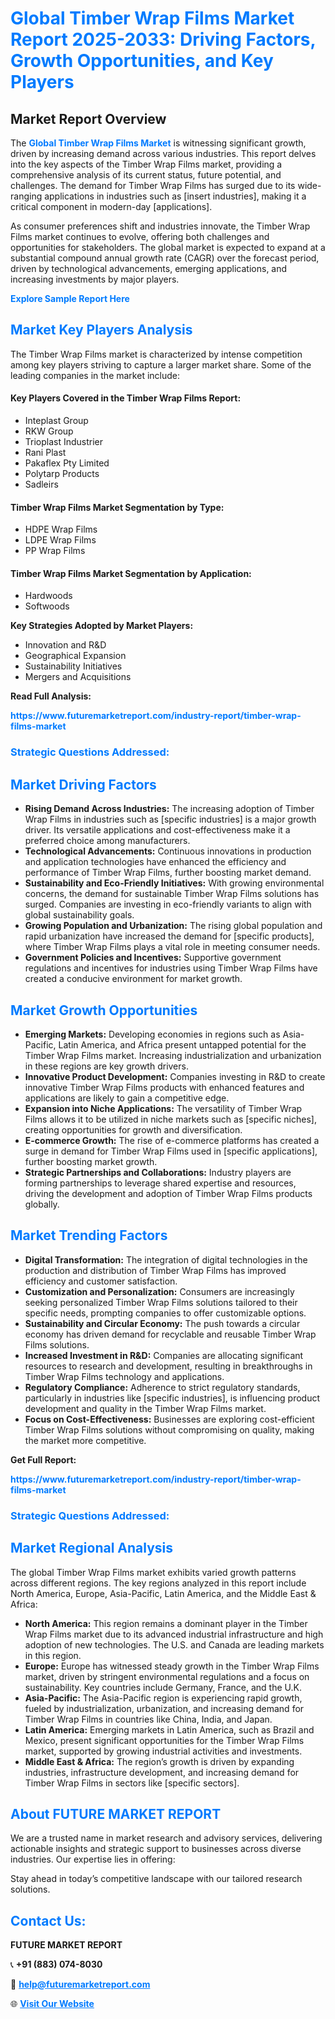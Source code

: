 <h1 style="color: #007BFF;">Global Timber Wrap Films Market Report 2025-2033: Driving Factors, Growth Opportunities, and Key Players</h1>

<section id="overview">
<h2>Market Report Overview</h2>
<p>The <a href="https://www.futuremarketreport.com/industry-report/timber-wrap-films-market" style="color: #007BFF; text-decoration: none;"><strong>Global Timber Wrap Films Market</strong></a> is witnessing significant growth, driven by increasing demand across various industries. This report delves into the key aspects of the Timber Wrap Films market, providing a comprehensive analysis of its current status, future potential, and challenges. The demand for Timber Wrap Films has surged due to its wide-ranging applications in industries such as [insert industries], making it a critical component in modern-day [applications].</p>
<p>As consumer preferences shift and industries innovate, the Timber Wrap Films market continues to evolve, offering both challenges and opportunities for stakeholders. The global market is expected to expand at a substantial compound annual growth rate (CAGR) over the forecast period, driven by technological advancements, emerging applications, and increasing investments by major players.</p>
</section>

<section id="overview">
<p><a href="https://www.futuremarketreport.com/request-sample/reportId=28479" style="color: #007BFF; text-decoration: none;"><strong>Explore Sample Report Here</strong></a></p>
</section>

<section id="key-players">
<h2 style="color: #007BFF;">Market Key Players Analysis</h2>
<p>The Timber Wrap Films market is characterized by intense competition among key players striving to capture a larger market share. Some of the leading companies in the market include:</p>
<h4>Key Players Covered in the Timber Wrap Films Report:</h4>
<ul><li>Inteplast Group</li><li>RKW Group</li><li>Trioplast Industrier</li><li>Rani Plast</li><li>Pakaflex Pty Limited</li><li>Polytarp Products</li><li>Sadleirs</li></ul>
<h4>Timber Wrap Films Market Segmentation by Type:</h4>
<ul><li>HDPE Wrap Films</li><li>LDPE Wrap Films</li><li>PP Wrap Films</li></ul>

<h4>Timber Wrap Films Market Segmentation by Application:</h4>
<ul><li>Hardwoods</li><li>Softwoods</li></ul>
<p><strong>Key Strategies Adopted by Market Players:</strong></p>
<ul>
<li>Innovation and R&D</li>
<li>Geographical Expansion</li>
<li>Sustainability Initiatives</li>
<li>Mergers and Acquisitions</li>
</ul>
</section>

<section>
<p><strong>Read Full Analysis: </strong></p><a href="https://www.futuremarketreport.com/industry-report/timber-wrap-films-market" style="color: #007BFF; text-decoration: none;"><strong>https://www.futuremarketreport.com/industry-report/timber-wrap-films-market</strong></a>
<h3 style="color: #007BFF;">Strategic Questions Addressed:</h3>
</section>

<section id="driving-factors">
<h2 style="color: #007BFF;">Market Driving Factors</h2>
<ul>
<li><strong>Rising Demand Across Industries:</strong> The increasing adoption of Timber Wrap Films in industries such as [specific industries] is a major growth driver. Its versatile applications and cost-effectiveness make it a preferred choice among manufacturers.</li>
<li><strong>Technological Advancements:</strong> Continuous innovations in production and application technologies have enhanced the efficiency and performance of Timber Wrap Films, further boosting market demand.</li>
<li><strong>Sustainability and Eco-Friendly Initiatives:</strong> With growing environmental concerns, the demand for sustainable Timber Wrap Films solutions has surged. Companies are investing in eco-friendly variants to align with global sustainability goals.</li>
<li><strong>Growing Population and Urbanization:</strong> The rising global population and rapid urbanization have increased the demand for [specific products], where Timber Wrap Films plays a vital role in meeting consumer needs.</li>
<li><strong>Government Policies and Incentives:</strong> Supportive government regulations and incentives for industries using Timber Wrap Films have created a conducive environment for market growth.</li>
</ul>
</section>

<section id="growth-opportunities">
<h2 style="color: #007BFF;">Market Growth Opportunities</h2>
<ul>
<li><strong>Emerging Markets:</strong> Developing economies in regions such as Asia-Pacific, Latin America, and Africa present untapped potential for the Timber Wrap Films market. Increasing industrialization and urbanization in these regions are key growth drivers.</li>
<li><strong>Innovative Product Development:</strong> Companies investing in R&D to create innovative Timber Wrap Films products with enhanced features and applications are likely to gain a competitive edge.</li>
<li><strong>Expansion into Niche Applications:</strong> The versatility of Timber Wrap Films allows it to be utilized in niche markets such as [specific niches], creating opportunities for growth and diversification.</li>
<li><strong>E-commerce Growth:</strong> The rise of e-commerce platforms has created a surge in demand for Timber Wrap Films used in [specific applications], further boosting market growth.</li>
<li><strong>Strategic Partnerships and Collaborations:</strong> Industry players are forming partnerships to leverage shared expertise and resources, driving the development and adoption of Timber Wrap Films products globally.</li>
</ul>
</section>

<section id="trending-factors">
<h2 style="color: #007BFF;">Market Trending Factors</h2>
<ul>
<li><strong>Digital Transformation:</strong> The integration of digital technologies in the production and distribution of Timber Wrap Films has improved efficiency and customer satisfaction.</li>
<li><strong>Customization and Personalization:</strong> Consumers are increasingly seeking personalized Timber Wrap Films solutions tailored to their specific needs, prompting companies to offer customizable options.</li>
<li><strong>Sustainability and Circular Economy:</strong> The push towards a circular economy has driven demand for recyclable and reusable Timber Wrap Films solutions.</li>
<li><strong>Increased Investment in R&D:</strong> Companies are allocating significant resources to research and development, resulting in breakthroughs in Timber Wrap Films technology and applications.</li>
<li><strong>Regulatory Compliance:</strong> Adherence to strict regulatory standards, particularly in industries like [specific industries], is influencing product development and quality in the Timber Wrap Films market.</li>
<li><strong>Focus on Cost-Effectiveness:</strong> Businesses are exploring cost-efficient Timber Wrap Films solutions without compromising on quality, making the market more competitive.</li>
</ul>
</section>

<section>
<p><strong>Get Full Report: </strong></p><a href="https://www.futuremarketreport.com/industry-report/timber-wrap-films-market" style="color: #007BFF; text-decoration: none;"><strong>https://www.futuremarketreport.com/industry-report/timber-wrap-films-market</strong></a>
<h3 style="color: #007BFF;">Strategic Questions Addressed:</h3>
</section>


<section id="regional-analysis">
<h2 style="color: #007BFF;">Market Regional Analysis</h2>
<p>The global Timber Wrap Films market exhibits varied growth patterns across different regions. The key regions analyzed in this report include North America, Europe, Asia-Pacific, Latin America, and the Middle East & Africa:</p>
<ul>
<li><strong>North America:</strong> This region remains a dominant player in the Timber Wrap Films market due to its advanced industrial infrastructure and high adoption of new technologies. The U.S. and Canada are leading markets in this region.</li>
<li><strong>Europe:</strong> Europe has witnessed steady growth in the Timber Wrap Films market, driven by stringent environmental regulations and a focus on sustainability. Key countries include Germany, France, and the U.K.</li>
<li><strong>Asia-Pacific:</strong> The Asia-Pacific region is experiencing rapid growth, fueled by industrialization, urbanization, and increasing demand for Timber Wrap Films in countries like China, India, and Japan.</li>
<li><strong>Latin America:</strong> Emerging markets in Latin America, such as Brazil and Mexico, present significant opportunities for the Timber Wrap Films market, supported by growing industrial activities and investments.</li>
<li><strong>Middle East & Africa:</strong> The region’s growth is driven by expanding industries, infrastructure development, and increasing demand for Timber Wrap Films in sectors like [specific sectors].</li>
</ul>
</section>

<footer>
<h2 style="color: #007BFF;">About FUTURE MARKET REPORT</h2>
<p>We are a trusted name in market research and advisory services, delivering actionable insights and strategic support to businesses across diverse industries. Our expertise lies in offering:</p>

<p>Stay ahead in today’s competitive landscape with our tailored research solutions.</p>

<h2 style="color: #007BFF;">Contact Us:</h2>
<p><strong>FUTURE MARKET REPORT</strong></p>
<p>📞 <strong>+91 (883) 074-8030</strong></p>
<p>📧 <strong><a href="mailto:help@futuremarketreport.com" style="color: #007BFF;">help@futuremarketreport.com</a></strong></p>
<p>🌐 <strong><a href="https://www.futuremarketreport.com/" style="color: #007BFF;">Visit Our Website</a></strong></p>
</footer>